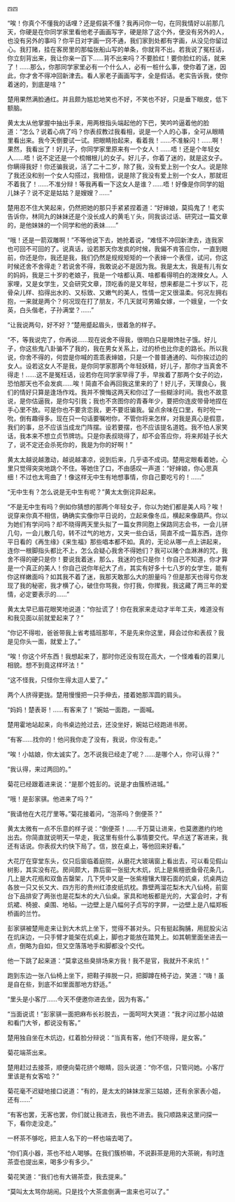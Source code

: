     四四 

   “唉！你真个不懂我的话哩？还是假装不懂？我再问你一句，在同我情好以前那几天，你硬是在你同学家里看他老子画画写字，硬是除了这个外，便没有另外的人，也没有另外的事吗？你平日对字画一窍不通，我们家到处都有字画，从没见你留过心。我打赌，挂在客房里的那幅张船山写的单条，你就背不出。若我说了冤枉话，你立刻背出来，我让你亲一百下……背不出来吗？不要脸红！要你脸红的话，就来了！……那么，你那同学家里必有一个什么人，必有一桩什么事，使你着了迷，因此，你才舍不得冲回新津去。看人家老子画画写字，全是假话。老实告诉我，使你着迷的，到底是啥？”

   楚用果然满脸通红。并且颇为尴尬地笑也不好，不笑也不好，只是垂下眼皮，低下额脑。

   黄太太从他掌握中抽出手来，用两根指头端起他的下巴，笑吟吟逼着他的脸道：“怎么？说着心病了吗？你表叔教过我看相，说是一个人的心事，全可从眼睛里看出来。我今天倒要试一试。把眼睛抬起来，看着我！……不准躲闪！……啊！果然，我看出了！好儿子，你同学家里原来有一个女人！……唔！还是个年轻女人……唔！说不定还是一个梳帽根儿的女子。好儿子，你着了迷的，就是这女子。你瞒得我好！你还骗我说，活了二十二岁，除了我，没有爱上别一个女人。说是除了我还没和别一个女人勾搭过，我相信，说是除了我没有爱上别一个女人，那就诳不着我了！……不准分辩！等我再看一下这女人是谁？……唔！好像是你同学的姐儿妹子？说不定是姑姑？是嫂嫂？……”

   楚用忍不住大笑起来，仍然把她的那只手紧紧捏着道：“好婶娘，莫捣鬼了！老实告诉你，林同九的妹妹还是个没长成人的黄毛丫头，同我谈过话、研究过一篇文章的，是他妹妹的一个同学和他的表妹……”

   “哦！还是一箭双雕啊！”不等他说下去，她抢着说，“难怪不冲回新津去，连我家也可回不可回的了。说真话，设若那天你发疯的时候，我偏不肯答应你，一直到眼前，你还是你，我还是我，我们仍然是规规矩矩的一个表婶一个表侄，试问，你这时候还舍不舍得走？若说舍不得，我敢说必不是因为我。我是太太，我是有儿有女的妈妈，我是三十岁的老娘子，我是一个啥都认真、啥都看得明白的泼辣女人。人家哩，又是女学生，又会研究文章，顶吃香的是又年轻，想来都是二十岁以下，花骨朵儿样、掐得出水的、又标致、又嫩气的美人，性情一定又很温柔。何况左拥右抱，一来就是两个？何况现在打了朋友，不几天就可男婚女嫁，一个娥皇，一个女英，白头偕老，子孙满堂？……”

   “让我说两句，好不好？”楚用蹙起眉头，很着急的样子。

   “不，等我说完了，你再说……现在说舍不得我，很明白只是眼馋肚子饿。好儿子，你这些鬼八卦骗不了我的，我在男女关系上，过的桥也比你走的路长。所以我说，你舍不得的，何尝是你喊的乖乖表婶娘，只是一个普普通通的、叫你挨过边的女人。设若这女人不是我，是你同学家那两个年轻妖精，好儿子，那你才当真舍不得走！……这不是冤枉话，设若你在同学家早得了手，早挨着了那两个女子的边，恐怕那天也不会发疯……唉！简直不会再回我这里来的了！好儿子，天理良心，我们的情好只算是逢场作戏。我并不懊悔这两天和你过了一些糊涂时间。我也不故意说，是你估逼我，是你勾引我；我也不贪图你的青春年少，要把你连皮带骨地捏在手心里不放。可是你也不要贪恋我，更不要诳骗我。留点余味在口里，有时吮一吮，倒有趣得多。现在只一句话要嘱咐你，不管你将来怎样，对我是真心是假意，我们的事，总不应该当成龙门阵摆。设若要摆，也不应该提名道姓。我不怕人家笑话，我本来不想立贞节牌坊。只是你表叔晓得了，却不会答应你，将来邦娃子长大了，说不定还会杀死你的，我是为你的好啊！”

   黄太太越说越激动，越说越凄凉，说到后来，几乎语不成词。楚用定眼看着她，心里只觉得突突地跳个不住。等她住了口，不由感叹一声道：“好婶娘，你心思真细！不过也太弯曲了！像这样无中生有地想事情，你自己要吃亏的！……”

   “无中生有？怎么说是无中生有呢？”黄太太倒诧异起来。

   “不是无中生有吗？例如你猜想的那两个年轻女子，你以为她们都是美人吗？唉！说穿来你真不相信，确确实实像你平日说的，立起来像冬瓜，横起来像葫芦。你以为她们有学问吗？却不晓得两天里头拟了一篇女界同胞上保路同志会书，一会儿骈几句，一会儿散几句，转不过气的地方，又夹一些白话，简直不成一篇东西，连你平日看的《再生缘》《来生福》那些唱本都不如。真的，无论从哪一点上讲起来，连你一根脚指头都比不上，怎么会疑心我舍不得她们？我可以赌个血淋淋的咒，我舍不得的硬只是你！要说我着迷，那么，我迷的也只是你！你自己不知道，你才算是一个真正的美人！你自己说你年纪大了点，其实有好多十七八岁的女学生，能有你这样嫩面吗？如其我不着了迷，我那天敢那么大的胆量吗？但是那天也得亏你发现了我的秘密，我才横了心，破住你骂我，你打我，你撵我，我这藏了两三年的爱情，必定要表示的……”

   黄太太早已眉花眼笑地说道：“你扯谎了！你在我家来走动才半年工夫，难道没有和我见面以前就爱起来了？”

   “你记不得啦，爸爸带我上省考插班那年，不是先来你这里，拜会过你和表叔？我是见你头一面，就爱上了。”

   “唉！你这个坏东西！我想起来了，那时你还没有现在高大，一个怪难看的苕果儿相貌。想不到竟这样坏法！”

   “这不怪我，只怪你生得太逗人爱了。”

   两个人挤得更拢。楚用慢慢把一只手伸去，搂着她那浑圆的肩头。

   “妈妈！楚表哥！……有客来了！”婉姑一面跑，一面喊。

   楚用霍地站起来，向书桌边抢过去，还没坐好，婉姑已经跑进书房。

   “有客……找你的！他问我你走了没有，我说，你没有走。”

   “唉！小姑娘，你太诚实了。怎不说我已经走了呢？……是哪个人，你可认得？”

   “我认得，来过两回的。”

   菊花已经跟着进来说：“是那个姓彭的。说是才由簇桥进城。”

   “哦！是彭家骐。他进来了吗？”

   “我请他在大花厅里等。”菊花接着问，“泡茶吗？倒便茶？”

   黄太太微有一点不乐意的样子说：“倒便茶！……千万莫让进来，也莫邀邀约约地出去。你简直就说明天一早走，我这里有些什么事情要交代。早点送了客进来，我还有话说。你表叔大约快下局了。信，放在桌上，等他回来好看。”

   大花厅在穿堂东头，仅只后窗临着庭院，从磨花大玻璃窗上看出去，可以看见假山树影，其实没有花。房间颇大，靠后窗一张挺大木炕，炕上是紫檀嵌鱼骨花条几，几上是大花瓶和双鱼吉罄架，几下凭中又是一张紫檀镶大理石面的炕桌，炕桌两边各放一只又长又大、四方形的贵州红漆皮纸炕枕。靠壁两溜花梨木大八仙椅，前窗台下品排安了两张也是花梨木的大八仙桌。家具和地板都是光的，大宴会时，才有炕裙、椅披、桌围、地毡。一边壁上是八幅何子贞写的字屏，一边壁上是八幅郑板桥画的兰竹。

   彭家骐被楚用走来让到大木炕上坐下，觉得不甚对头。只有挺起胸脯，用屁股尖沾在炕床边，一只手臂才能架在炕桌上，脚也才能放在踏凳上。如其朝里面坐进去一点，倒略为自如，但又空落落地手和脚都没个交代。

   他一下跳了起来道：“莫拿这些臭排场来方我！我不是官，我就升不来炕！”

   跑到东边一张八仙椅上坐下，把鞋子摔脱一只，把脚蹲在椅子边，笑道：“嗨！虽是自在些，到底不如里面那地方舒适。”

   “里头是小客厅……今天不便邀你进去坐，因为有客。”

   “当面说谎！”彭家骐一面把麻布长衫脱去，一面呵呵大笑道：“我才问过那小姑娘和看门大爷，都说没有客。”

   楚用独自坐在木炕边，红着脸分辩说：“当真有客，他们不晓得，是女客。”

   菊花端茶出来。

   楚用赶过去接茶，顺便向菊花挤个眼睛，回头说道：“你不信，只管问她。小客厅里该是有女客哈？”

   菊花毫不迟疑地接口说道：“有的，是太太的妹妹龙家三姑娘，还有余家表小姐，还有……”

   “有客也罢，无客也罢，你们就让我进去，我也不进去。我只顺路来这里问探一下，看你走没走。”

   一杯茶不够吃，把主人名下的一杯也端去喝了。

   “你们真小器，茶也不给人喝够。在我们簇桥嘛，不说斟茶是用的大茶碗，有时连茶壶也提出来，喝多少有多少。”

   菊花笑道：“我们也有大锡茶壶，我去提来。”

   “莫叫太太骂你胡闹。只是找个大茶盅倒满一盅来也可以了。”

